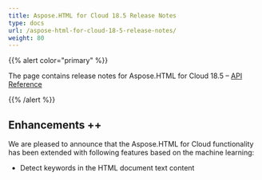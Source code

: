 ```yaml
---
title: Aspose.HTML for Cloud 18.5 Release Notes
type: docs
url: /aspose-html-for-cloud-18-5-release-notes/
weight: 80
---
```

{{% alert color="primary" %}} 

The page contains release notes for Aspose.HTML for Cloud 18.5 – [API Reference](https://apireference.aspose.cloud/html/)

{{% /alert %}} 

## **Enhancements ++**

We are pleased to announce that the Aspose.HTML for Cloud functionality has been extended with following features based on the machine learning:

* Detect keywords in the HTML document text content
